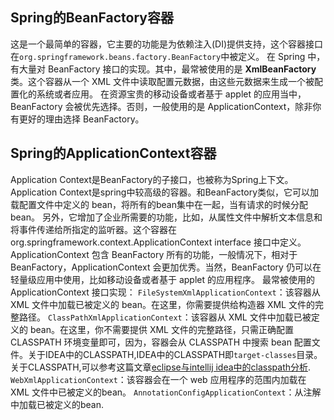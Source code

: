 ## Spring的BeanFactory容器
这是一个最简单的容器，它主要的功能是为依赖注入(DI)提供支持，这个容器接口在`org.springframework.beans.factory.BeanFactory`中被定义。
在 Spring 中，有大量对 BeanFactory 接口的实现。其中，最常被使用的是 **XmlBeanFactory** 类。这个容器从一个 XML 文件中读取配置元数据，由这些元数据来生成一个被配置化的系统或者应用。
在资源宝贵的移动设备或者基于 applet 的应用当中， BeanFactory 会被优先选择。否则，一般使用的是 ApplicationContext，除非你有更好的理由选择 BeanFactory。

## Spring的ApplicationContext容器
Application Context是BeanFactory的子接口，也被称为Spring上下文。
Application Context是spring中较高级的容器。和BeanFactory类似，它可以加载配置文件中定义的 bean，将所有的bean集中在一起，当有请求的时候分配bean。 另外，它增加了企业所需要的功能，比如，从属性文件中解析文本信息和将事件传递给所指定的监听器。这个容器在 org.springframework.context.ApplicationContext interface 接口中定义。
ApplicationContext 包含 BeanFactory 所有的功能，一般情况下，相对于 BeanFactory，ApplicationContext 会更加优秀。当然，BeanFactory 仍可以在轻量级应用中使用，比如移动设备或者基于 applet 的应用程序。
最常被使用的 ApplicationContext 接口实现：
`FileSystemXmlApplicationContext`：该容器从 XML 文件中加载已被定义的 bean。在这里，你需要提供给构造器 XML 文件的完整路径。
`ClassPathXmlApplicationContext`：该容器从 XML 文件中加载已被定义的 bean。在这里，你不需要提供 XML 文件的完整路径，只需正确配置 CLASSPATH 环境变量即可，因为，容器会从 CLASSPATH 中搜索 bean 配置文件。关于IDEA中的CLASSPATH,IDEA中的CLASSPATH即`target-classes`目录。关于CLASSPATH,可以参考这篇文章[eclipse与intellij idea中的classpath分析](https://blog.csdn.net/SkyeBeFreeman/article/details/56495637).
`WebXmlApplicationContext`：该容器会在一个 web 应用程序的范围内加载在 XML 文件中已被定义的bean。
`AnnotationConfigApplicationContext`：从注解中加载已被定义的bean.